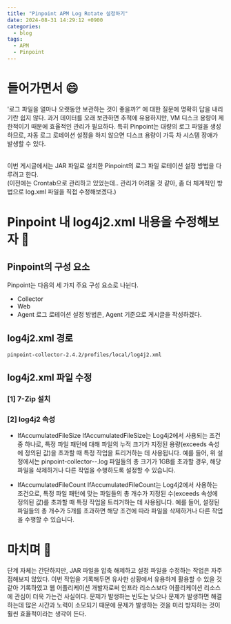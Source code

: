 ```yaml
---
title: "Pinpoint APM Log Rotate 설정하기"
date: 2024-08-31 14:29:12 +0900
categories:
  - blog
tags:
  - APM
  - Pinpoint
---
```


# 들어가면서 😄
'로그 파일을 얼마나 오랫동안 보관하는 것이 좋을까?' 에 대한 질문에 명확히 답을 내리기란 쉽지 않다. 과거 데이터를 오래 보관하면 추적에 유용하지만, VM 디스크 용량이 제한적이기 때문에 효율적인 관리가 필요하다.
특히 Pinpoint는 대량의 로그 파일을 생성하므로, 자동 로그 로테이션 설정을 하지 않으면 디스크 용량이 가득 차 시스템 장애가 발생할 수 있다.<br/><br/>

이번 게시글에서는 JAR 파일로 설치한 Pinpoint의 로그 파일 로테이션 설정 방법을 다루려고 한다.<br/>
(이전에는 Crontab으로 관리하고 있었는데.. 관리가 어려울 것 같아, 좀 더 체계적인 방법으로 log.xml 파일을 직접 수정해보겠다.)


# Pinpoint 내 log4j2.xml 내용을 수정해보자 🤔
## Pinpoint의 구성 요소
Pinpoint는 다음의 세 가지 주요 구성 요소로 나뉜다.
- Collector
- Web
- Agent
로그 로테이션 설정 방법은, Agent 기준으로 게시글을 작성하겠다.


## log4j2.xml 경로
```
pinpoint-collector-2.4.2/profiles/local/log4j2.xml
```


## log4j2.xml 파일 수정



### [1] 7-Zip 설치


### [2] log4j2 속성

- IfAccumulatedFileSize
IfAccumulatedFileSize는 Log4j2에서 사용되는 조건 중 하나로, 특정 파일 패턴에 대해 파일의 누적 크기가 지정된 용량(exceeds 속성에 정의된 값)을 초과할 때 특정 작업을 트리거하는 데 사용됩니다. 예를 들어, 위 설정에서는 pinpoint-collector-*-*.log 파일들의 총 크기가 1GB를 초과할 경우, 해당 파일을 삭제하거나 다른 작업을 수행하도록 설정할 수 있습니다.

- IfAccumulatedFileCount
IfAccumulatedFileCount는 Log4j2에서 사용하는 조건으로, 특정 파일 패턴에 맞는 파일들의 총 개수가 지정된 수(exceeds 속성에 정의된 값)를 초과할 때 특정 작업을 트리거하는 데 사용됩니다. 예를 들어, 설정된 파일들의 총 개수가 5개를 초과하면 해당 조건에 따라 파일을 삭제하거나 다른 작업을 수행할 수 있습니다.



# 마치며 🤗
단계 자체는 간단하지만, JAR 파일을 압축 해제하고 설정 파일을 수정하는 작업은 자주 접해보지 않았다. 
이번 작업을 기록해두면 유사한 상황에서 유용하게 활용할 수 있을 것 같아 기록하였고 웹 어플리케이션 개발자로써 인프라 리소스보다 어플리케이션 리소스에 관심이 더욱 가는건 사실이다.
문제가 발생하는 빈도는 낮으나 문제가 발생하면 해결하는데 많은 시간과 노력이 소모되기 때문에 문제가 발생하는 것을 미리 방지하는 것이 훨씬 효율적이라는 생각이 든다.



